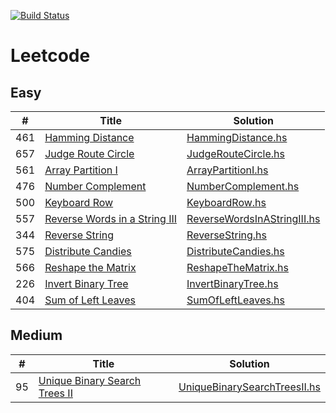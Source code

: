[![Build Status](https://travis-ci.org/zcesur/leetcode.svg?branch=master)](https://travis-ci.org/zcesur/leetcode)

Leetcode
========

## Easy

| # | Title | Solution |
|---| ----- | -------- |
| 461 | [Hamming Distance](https://leetcode.com/problems/hamming-distance) | [HammingDistance.hs](./src/HammingDistance.hs) |
| 657 | [Judge Route Circle](https://leetcode.com/problems/judge-route-circle) | [JudgeRouteCircle.hs](./src/JudgeRouteCircle.hs) |
| 561 | [Array Partition I](https://leetcode.com/problems/array-partition-i) | [ArrayPartitionI.hs](./src/ArrayPartitionI.hs) |
| 476 | [Number Complement](https://leetcode.com/problems/number-complement) | [NumberComplement.hs](./src/NumberComplement.hs) |
| 500 | [Keyboard Row](https://leetcode.com/problems/keyboard-row) | [KeyboardRow.hs](./src/KeyboardRow.hs) |
| 557 | [Reverse Words in a String III](https://leetcode.com/problems/reverse-words-in-a-string-iii) | [ReverseWordsInAStringIII.hs](./src/ReverseWordsInAStringIII.hs) |
| 344 | [Reverse String](https://leetcode.com/problems/reverse-string) | [ReverseString.hs](./src/ReverseString.hs) |
| 575 | [Distribute Candies](https://leetcode.com/problems/distribute-candies) | [DistributeCandies.hs](./src/DistributeCandies.hs) |
| 566 | [Reshape the Matrix](https://leetcode.com/problems/reshape-the-matrix) | [ReshapeTheMatrix.hs](./src/ReshapeTheMatrix.hs) |
| 226 | [Invert Binary Tree](https://leetcode.com/problems/invert-binary-tree) | [InvertBinaryTree.hs](./src/InvertBinaryTree.hs) |
| 404 | [Sum of Left Leaves](https://leetcode.com/problems/sum-of-left-leaves) | [SumOfLeftLeaves.hs](./src/SumOfLeftLeaves.hs) |

## Medium

| # | Title | Solution |
|---| ----- | -------- |
| 95 | [Unique Binary Search Trees II](https://leetcode.com/problems/unique-binary-search-trees-ii) | [UniqueBinarySearchTreesII.hs](./src/UniqueBinarySearchTreesII.hs) |
